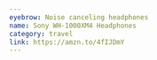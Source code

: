 ```yaml
---
eyebrow: Noise canceling headphones
name: Sony WH-1000XM4 Headphones
category: travel
link: https://amzn.to/4fIJDmY
---
```


